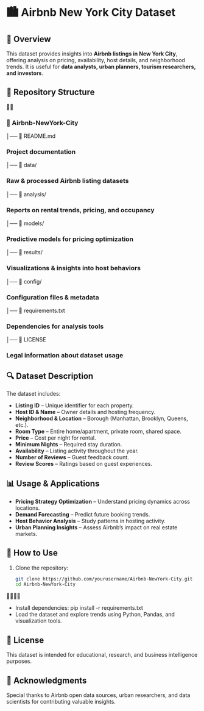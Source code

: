 
# 🏙️ Airbnb New York City Dataset

## 📌 Overview
This dataset provides insights into **Airbnb listings in New York City**, offering analysis on pricing, availability, host details, and neighborhood trends. It is useful for **data analysts, urban planners, tourism researchers, and investors**.

## 📁 Repository Structure


###  📂 Airbnb-NewYork-City 

│── 📄 README.md          
### Project documentation
│── 📂 data/                 
### Raw & processed Airbnb listing datasets
│── 📂 analysis/           
### Reports on rental trends, pricing, and occupancy
│── 📂 models/            
### Predictive models for pricing optimization 
│── 📂 results/         
### Visualizations & insights into host behaviors
│── 📂 config/           
### Configuration files & metadata
│── 📄 requirements.txt  
### Dependencies for analysis tools
│── 📄 LICENSE      
### Legal information about dataset usage

## 🔍 Dataset Description
The dataset includes:
- **Listing ID** – Unique identifier for each property.
- **Host ID & Name** – Owner details and hosting frequency.
- **Neighborhood & Location** – Borough (Manhattan, Brooklyn, Queens, etc.).
- **Room Type** – Entire home/apartment, private room, shared space.
- **Price** – Cost per night for rental.
- **Minimum Nights** – Required stay duration.
- **Availability** – Listing activity throughout the year.
- **Number of Reviews** – Guest feedback count.
- **Review Scores** – Ratings based on guest experiences.

## 📊 Usage & Applications
- **Pricing Strategy Optimization** – Understand pricing dynamics across locations.
- **Demand Forecasting** – Predict future booking trends.
- **Host Behavior Analysis** – Study patterns in hosting activity.
- **Urban Planning Insights** – Assess Airbnb’s impact on real estate markets.

## 🚀 How to Use
1. Clone the repository:
   ```bash
   git clone https://github.com/yourusername/Airbnb-NewYork-City.git
   cd Airbnb-NewYork-City


- Install dependencies:
pip install -r requirements.txt
- Load the dataset and explore trends using Python, Pandas, and visualization tools.
  
## **📜 License**

This dataset is intended for educational, research, and business intelligence purposes.

## **🙌 Acknowledgments**

Special thanks to Airbnb open data sources, urban researchers, and data scientists for contributing valuable insights.
